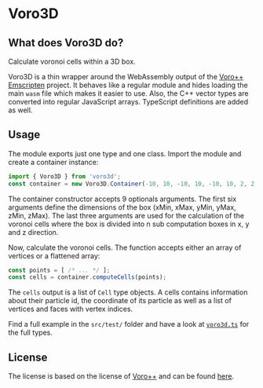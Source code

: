 # Voro3D

## What does Voro3D do?
Calculate voronoi cells within a 3D box.

Voro3D is a thin wrapper around the WebAssembly output of the [Voro++ Emscripten](https://github.com/LukPopp0/Voro-Emscripten) project. It behaves like a regular module and hides loading the main `wasm` file which makes it easier to use. Also, the C++ vector types are converted into regular JavaScript arrays. TypeScript definitions are added as well.

## Usage

The module exports just one type and one class. Import the module and create a container instance:
```javascript
import { Voro3D } from 'voro3d';
const container = new Voro3D.Container(-10, 10, -10, 10, -10, 10, 2, 2, 2);
```
The container constructor accepts 9 optionals arguments. The first six arguments define the dimensions of the box (xMin, xMax, yMin, yMax, zMin, zMax). The last three arguments are used for the calculation of the voronoi cells where the box is divided into n sub computation boxes in x, y and z direction.

Now, calculate the voronoi cells. The function accepts either an array of vertices or a flattened array:
```javascript
const points = [ /* ... */ ];
const cells = container.computeCells(points);
```

The `cells` output is a list of `Cell` type objects. A cells contains information about their particle id, the coordinate of its particle as well as a list of vertices and faces with vertex indices.

Find a full example in the `src/test/` folder and have a look at [`voro3d.ts`](./src/voro3d.ts) for the full types.


## License

The license is based on the license of [Voro++](https://math.lbl.gov/voro++/) and can be found [here](./LICENSE).
